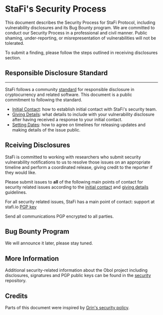 # StaFi's Security Process

This document describes the Security Process for StaFi Protocol, including vulnerability disclosures and its Bug Bounty program. We are committed to conduct our Security Process in a professional and civil manner. Public shaming, under-reporting, or misrepresentation of vulnerabilities will not be tolerated.

To submit a finding, please follow the steps outlined in receiving disclosures section.

## Responsible Disclosure Standard
---

StaFi follows a community [standard](https://github.com/RD-Crypto-Spec/Responsible-Disclosure#the-standard) for responsible disclosure in cryptocurrency and related software. This document is a public commitment to following the standard.

- [Initial Contact](https://github.com/RD-Crypto-Spec/Responsible-Disclosure#initial-contact): how to establish initial contact with StaFi's security team.
- [Giving Details](https://github.com/RD-Crypto-Spec/Responsible-Disclosure#giving-details): what details to include with your vulnerability disclosure after having received a response to your initial contact.
- [Setting Dates](https://github.com/RD-Crypto-Spec/Responsible-Disclosure#setting-dates): how to agree on timelines for releasing updates and making details of the issue public.

## Rceiving Disclosures

StaFi is committed to working with researchers who submit security vulnerability notifications to us to resolve those issues on an appropriate timeline and perform a coordinated release, giving credit to the reporter if they would like.

Please submit issues to **all** of the following main points of contact for
security related issues according to the
[initial contact](https://github.com/RD-Crypto-Spec/Responsible-Disclosure#initial-contact)
and [giving details](https://github.com/RD-Crypto-Spec/Responsible-Disclosure#giving-details)
guidelines.

For all security related issues, StaFi has a main point of contact: support at stafi.io [PGP key](/keys/supportpub.asc)

Send all communications PGP encrypted to all parties.

## Bug Bounty Program

We will announce it later, please stay tuned.

## More Information

Additional security-related information about the Obol project including disclosures, signatures and PGP public keys can be found in the [security](https://github.com/stafiprotocol/security) repository.

## Credits

Parts of this document were inspired by [Grin's security policy](https://github.com/mimblewimble/grin/blob/master/SECURITY.md).
